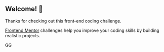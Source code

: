 
## Welcome! 👋

Thanks for checking out this front-end coding challenge.


[Frontend Mentor](https://www.frontendmentor.io) challenges help you improve your coding skills by building realistic projects.


GG
